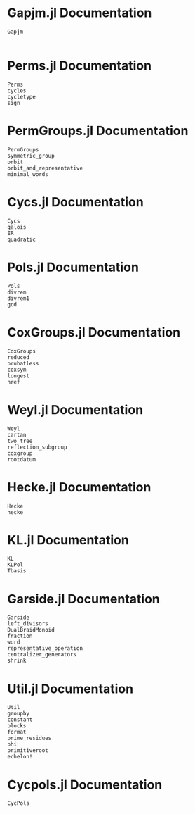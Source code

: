 # Gapjm.jl Documentation
```@docs
Gapjm
```
```@contents
```
# Perms.jl Documentation
```@docs
Perms
cycles
cycletype
sign
```
# PermGroups.jl Documentation
```@docs
PermGroups
symmetric_group
orbit
orbit_and_representative
minimal_words
```
# Cycs.jl Documentation
```@docs
Cycs
galois
ER
quadratic
```
# Pols.jl Documentation
```@docs
Pols
divrem
divrem1
gcd
```
# CoxGroups.jl Documentation
```@docs
CoxGroups
reduced
bruhatless
coxsym
longest
nref
```
# Weyl.jl Documentation
```@docs
Weyl
cartan
two_tree
reflection_subgroup
coxgroup
rootdatum
```
# Hecke.jl Documentation
```@docs
Hecke
hecke
```
# KL.jl Documentation
```@docs
KL
KLPol
Tbasis
```
# Garside.jl Documentation
```@docs
Garside
left_divisors
DualBraidMonoid
fraction
word
representative_operation
centralizer_generators
shrink
```
# Util.jl Documentation
```@docs
Util
groupby
constant
blocks
format
prime_residues
phi
primitiveroot
echelon!
```
# Cycpols.jl Documentation
```@docs
CycPols
```
